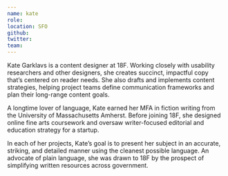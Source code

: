 ```yaml
---
name: kate
role: 
location: SFO
github:
twitter:
team:
---
```


Kate Garklavs is a content designer at 18F. Working closely with usability researchers and other designers, she creates succinct, impactful copy that’s centered on reader needs. She also drafts and implements content strategies, helping project teams define communication frameworks and plan their long-range content goals.

A longtime lover of language, Kate earned her MFA in fiction writing from the University of Massachusetts Amherst. Before joining 18F, she designed online fine arts coursework and oversaw writer-focused editorial and education strategy for a startup. 

In each of her projects, Kate’s goal is to present her subject in an accurate, striking, and detailed manner using the cleanest possible language. An advocate of plain language, she was drawn to 18F by the prospect of simplifying written resources across government. 


 
